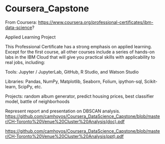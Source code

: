 ﻿# Coursera_Capstone
 
 From Coursera:
 https://www.coursera.org/professional-certificates/ibm-data-science?
 
Applied Learning Project

This Professional Certificate has a strong emphasis on applied learning. Except for the first course, all other courses include a series of hands-on labs in the IBM Cloud that will give you practical skills with applicability to real jobs, including: 

Tools: Jupyter / JupyterLab, GitHub, R Studio, and Watson Studio 

Libraries: Pandas, NumPy, Matplotlib, Seaborn, Folium, ipython-sql, Scikit-learn, ScipPy, etc. 

Projects: random album generator, predict housing prices, best classifier model, battle of neighborhoods 

Represent report and presentation on DBSCAN analysis.
https://github.com/camhoyos/Coursera_DataScience_Capstone/blob/master/CH-Toronto%20Venue%20Cluster%20Analysis(doc).pdf

https://github.com/camhoyos/Coursera_DataScience_Capstone/blob/master/CH-Toronto%20Venue%20Cluster%20Analysis(ppt).pdf

